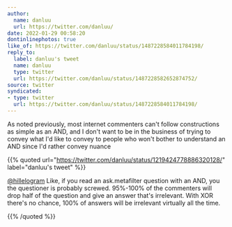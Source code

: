 ```yaml
---
author:
  name: danluu
  url: https://twitter.com/danluu/
date: 2022-01-29 00:58:20
dontinlinephotos: true
like_of: https://twitter.com/danluu/status/1487228584011784198/
reply_to:
  label: danluu's tweet
  name: danluu
  type: twitter
  url: https://twitter.com/danluu/status/1487228582652874752/
source: twitter
syndicated:
- type: twitter
  url: https://twitter.com/danluu/status/1487228584011784198/
---
```


As noted previously, most internet commenters can't follow constructions as simple as an AND, and I don't want to be in the business of trying to convey what I'd like to convey to people who won't bother to understand an AND since I'd rather convey nuance





{{% quoted url="https://twitter.com/danluu/status/1219424778886320128/" label="danluu's tweet" %}}

[@hillelogram](https://twitter.com/hillelogram/) Like, if you read an ask.metafilter question with an AND, you the questioner is probably screwed. 95%-100% of the commenters will drop half of the question and give an answer that's irrelevant. With XOR there's no chance, 100% of answers will be irrelevant virtually all the time.

{{% /quoted %}}
